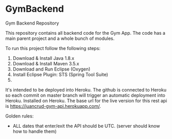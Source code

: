 # GymBackend
Gym Backend Repository

This repository contains all backend code for the Gym App.
The code has a main parent project and a whole bunch of modules. 

To run this project follow the following steps: 
1. Download & Install Java 1.8.x
2. Download & Install Maven 3.5.x
3. Download and Run Eclipse (Oxygen)
4. Install Eclipse Plugin: STS (Spring Tool Suite)
5. 


It's intended to be deployed into Heroku. The github is connected to Heroku so each commit on master branch will trigger an automatic deployment into Heroku. 
Installed on Heroku. The base url for the live version for this rest api is https://juancrud-gym-api.herokuapp.com/.


Golden rules:
- ALL dates that enter/exit the API should be UTC. (server should know how to handle them)

